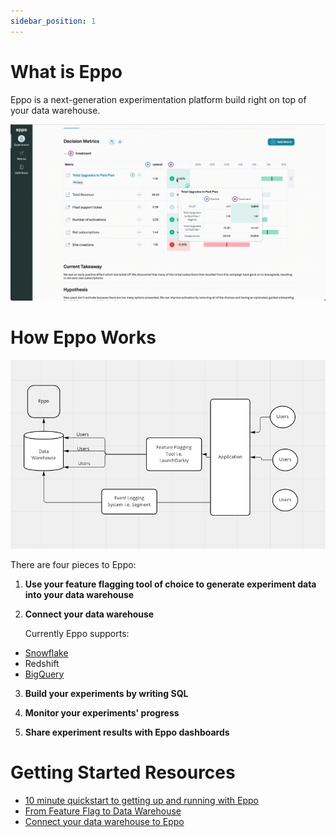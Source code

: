 ```yaml
---
sidebar_position: 1
---
```


# What is Eppo

Eppo is a next-generation experimentation platform build right on top of your data warehouse.

![What is Eppo Gif](../static/img/building-experiments/what-is-eppo.gif)

# How Eppo Works

![How Eppo Works](../static/img/building-experiments/how-eppo-works.png)

There are four pieces to Eppo:

1. **Use your feature flagging tool of choice to generate experiment data into your data warehouse**

2. **Connect your data warehouse**

   Currently Eppo supports:

- [Snowflake](./connecting-data/data-warehouses/connecting-to-snowflake.md)
- Redshift
- [BigQuery](./connecting-data/data-warehouses/connecting-to-bigquery.md)

3. **Build your experiments by writing SQL**

4. **Monitor your experiments' progress**

5. **Share experiment results with Eppo dashboards**

# Getting Started Resources

- [10 minute quickstart to getting up and running with Eppo](./quickstart.md)
- [From Feature Flag to Data Warehouse](../docs/connecting-data/feature-flagging/)
- [Connect your data warehouse to Eppo](../docs/connecting-data/data-warehouses/connecting-to-bigquery)
